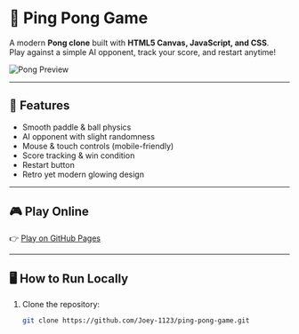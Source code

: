 # 🏓 Ping Pong Game

A modern **Pong clone** built with **HTML5 Canvas, JavaScript, and CSS**.  
Play against a simple AI opponent, track your score, and restart anytime!

![Pong Preview](https://raw.githubusercontent.com/Joey-1123/ping-pong-game/main/preview.png)

---

## 🚀 Features
- Smooth paddle & ball physics  
- AI opponent with slight randomness  
- Mouse & touch controls (mobile-friendly)  
- Score tracking & win condition  
- Restart button  
- Retro yet modern glowing design  

---

## 🎮 Play Online
👉 [Play on GitHub Pages](https://joey-1123.github.io/ping-pong-game/)  

---

## 🖥️ How to Run Locally
1. Clone the repository:
   ```bash
   git clone https://github.com/Joey-1123/ping-pong-game.git
